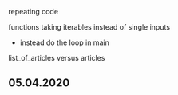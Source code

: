 repeating code

functions taking iterables instead of single inputs 
- instead do the loop in main

list_of_articles versus articles

## 05.04.2020
